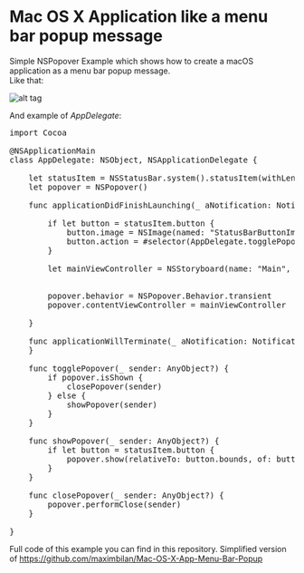 # Mac OS X Application like a menu bar popup message

Simple NSPopover Example which shows how to create a macOS application as a menu bar popup message.<br>
Like that:

![alt tag](https://raw.github.com/maximbilan/Mac-OS-X-App-Menu-Bar-Popup/master/screenshots/1.png)

And example of <i>AppDelegate</i>:

<pre>
import Cocoa

@NSApplicationMain
class AppDelegate: NSObject, NSApplicationDelegate {

	let statusItem = NSStatusBar.system().statusItem(withLength: -2)
	let popover = NSPopover()

	func applicationDidFinishLaunching(_ aNotification: Notification) {
		
		if let button = statusItem.button {
			button.image = NSImage(named: "StatusBarButtonImage")
			button.action = #selector(AppDelegate.togglePopover(_:))
		}
		
		let mainViewController = NSStoryboard(name: "Main", bundle: nil).instantiateController(withIdentifier: "ViewControllerId") as! ViewController
		
		   
        popover.behavior = NSPopover.Behavior.transient
		popover.contentViewController = mainViewController
		
	}

	func applicationWillTerminate(_ aNotification: Notification) {
	}

	func togglePopover(_ sender: AnyObject?) {
		if popover.isShown {
			closePopover(sender)
		} else {
			showPopover(sender)
		}
	}
	
	func showPopover(_ sender: AnyObject?) {
		if let button = statusItem.button {
			popover.show(relativeTo: button.bounds, of: button, preferredEdge: NSRectEdge.minY)
		}
	}
	
	func closePopover(_ sender: AnyObject?) {
		popover.performClose(sender)
	}

}
</pre>

Full code of this example you can find in this repository.
Simplified version of https://github.com/maximbilan/Mac-OS-X-App-Menu-Bar-Popup